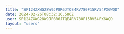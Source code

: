 ```yaml
---
title: "SP124ZXWG28W9JP8R6JTQE4RV780F15RV54PX6WQD"
date: 2024-02-26T08:32:16.586Z
user: SP124ZXWG28W9JP8R6JTQE4RV780F15RV54PX6WQD
layout: "users"
---
```

    